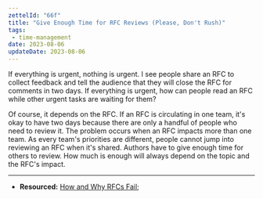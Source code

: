 ```yaml
---
zettelId: "66f"
title: "Give Enough Time for RFC Reviews (Please, Don't Rush)"
tags:
 - time-management
date: 2023-08-06
updateDate: 2023-08-06
---
```


If everything is urgent, nothing is urgent. I see people share an RFC to collect feedback and tell the audience that they will close the RFC for comments in two days. If everything is urgent, how can people read an RFC while other urgent tasks are waiting for them?

Of course, it depends on the RFC. If an RFC is circulating in one team, it's okay to have two days because there are only a handful of people who need to review it. The problem occurs when an RFC impacts more than one team. As every team's priorities are different, people cannot jump into reviewing an RFC when it's shared. Authors have to give enough time for others to review. How much is enough will always depend on the topic and the RFC's impact.

---

- **Resourced:** [How and Why RFCs Fail](/how-and-why-rfcs-fail/);
